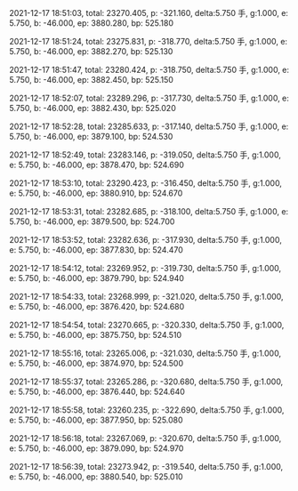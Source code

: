 2021-12-17 18:51:03, total: 23270.405, p: -321.160, delta:5.750 手, g:1.000, e: 5.750, b: -46.000, ep: 3880.280, bp: 525.180

2021-12-17 18:51:24, total: 23275.831, p: -318.770, delta:5.750 手, g:1.000, e: 5.750, b: -46.000, ep: 3882.270, bp: 525.130

2021-12-17 18:51:47, total: 23280.424, p: -318.750, delta:5.750 手, g:1.000, e: 5.750, b: -46.000, ep: 3882.450, bp: 525.150

2021-12-17 18:52:07, total: 23289.296, p: -317.730, delta:5.750 手, g:1.000, e: 5.750, b: -46.000, ep: 3882.430, bp: 525.020

2021-12-17 18:52:28, total: 23285.633, p: -317.140, delta:5.750 手, g:1.000, e: 5.750, b: -46.000, ep: 3879.100, bp: 524.530

2021-12-17 18:52:49, total: 23283.146, p: -319.050, delta:5.750 手, g:1.000, e: 5.750, b: -46.000, ep: 3878.470, bp: 524.690

2021-12-17 18:53:10, total: 23290.423, p: -316.450, delta:5.750 手, g:1.000, e: 5.750, b: -46.000, ep: 3880.910, bp: 524.670

2021-12-17 18:53:31, total: 23282.685, p: -318.100, delta:5.750 手, g:1.000, e: 5.750, b: -46.000, ep: 3879.500, bp: 524.700

2021-12-17 18:53:52, total: 23282.636, p: -317.930, delta:5.750 手, g:1.000, e: 5.750, b: -46.000, ep: 3877.830, bp: 524.470

2021-12-17 18:54:12, total: 23269.952, p: -319.730, delta:5.750 手, g:1.000, e: 5.750, b: -46.000, ep: 3879.790, bp: 524.940

2021-12-17 18:54:33, total: 23268.999, p: -321.020, delta:5.750 手, g:1.000, e: 5.750, b: -46.000, ep: 3876.420, bp: 524.680

2021-12-17 18:54:54, total: 23270.665, p: -320.330, delta:5.750 手, g:1.000, e: 5.750, b: -46.000, ep: 3875.750, bp: 524.510

2021-12-17 18:55:16, total: 23265.006, p: -321.030, delta:5.750 手, g:1.000, e: 5.750, b: -46.000, ep: 3874.970, bp: 524.500

2021-12-17 18:55:37, total: 23265.286, p: -320.680, delta:5.750 手, g:1.000, e: 5.750, b: -46.000, ep: 3876.440, bp: 524.640

2021-12-17 18:55:58, total: 23260.235, p: -322.690, delta:5.750 手, g:1.000, e: 5.750, b: -46.000, ep: 3877.950, bp: 525.080

2021-12-17 18:56:18, total: 23267.069, p: -320.670, delta:5.750 手, g:1.000, e: 5.750, b: -46.000, ep: 3879.090, bp: 524.970

2021-12-17 18:56:39, total: 23273.942, p: -319.540, delta:5.750 手, g:1.000, e: 5.750, b: -46.000, ep: 3880.540, bp: 525.010